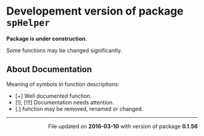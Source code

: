 <!-- README.md is generated from README.Rmd. Please edit that file -->
Developement version of package `spHelper`
==========================================

**Package is under construction.**

Some functions may be changed significantly.

About Documentation
-------------------

Meaning of symbols in function descriptions:

-   \[+\] Well documented function.
-   \[!\], \[!!!\] Documentation needs attention.
-   \[.\] function may be removed, renamed or changed.

------------------------------------------------------------------------

<p align="right">
File updated on <b>2016-03-10</b> with version of package <b>0.1.56</b>
</p>
